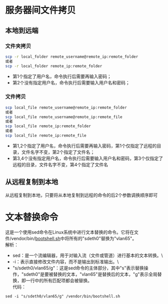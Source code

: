 # 服务器间文件拷贝

## 本地到远端

### 文件夹拷贝

```bash
scp -r local_folder remote_username@remote_ip:remote_folder 
或者 
scp -r local_folder remote_ip:remote_folder 
```

*   第1个指定了用户名，命令执行后需要再输入密码；
*   第2个没有指定用户名，命令执行后需要输入用户名和密码；

### 文件拷贝

```bash
scp local_file remote_username@remote_ip:remote_folder 
或者 
scp local_file remote_username@remote_ip:remote_file 
或者 
scp local_file remote_ip:remote_folder 
或者 
scp local_file remote_ip:remote_file 
```

*   第1,2个指定了用户名，命令执行后需要再输入密码，第1个仅指定了远程的目录，文件名字不变，第2个指定了文件名；
*   第3,4个没有指定用户名，命令执行后需要输入用户名和密码，第3个仅指定了远程的目录，文件名字不变，第4个指定了文件名

## 从远程复制到本地

从远程复制到本地，只要将从本地复制到远程的命令的后2个参数调换顺序即可

# 文本替换命令

这是一个使用sed命令在Linux系统中进行文本替换的命令。它将在文件/vendor/bin/[bootshell.sh](http://bootshell.sh/)中将所有的"sdeth0"替换为"vlan65"。\
解析：
- sed：是一个流编辑器，用于对输入流（文件或管道）进行基本的文本转换。\
- -i：表示直接修改文件内容，而不是输出到标准输出。\
- "s/sdeth0/vlan65/g"：这是sed命令的主体部分，其中"s"表示替换操作，"sdeth0"是要被替换的文本，"vlan65"是替换后的文本，"g"表示全局替换，即一行中的所有匹配项都会被替换。\
代码：
```
sed -i "s/sdeth0/vlan65/g" /vendor/bin/bootshell.sh
```
